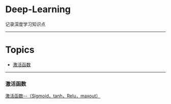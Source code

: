 Deep-Learning  
==============================  
记录深度学习知识点
*******************************

# Topics
*  [激活函数](#激活函数)   

----------------------------

### 激活函数
[激活函数--（Sigmoid，tanh，Relu，maxout）](https://www.cnblogs.com/missidiot/p/9378079.html)

